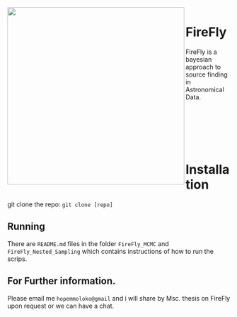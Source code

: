 
<image src="firefly.gif" width="400" align="left"/> 

# FireFly
FireFly is a bayesian approach to source finding in Astronomical Data.


<br>
<br>
<br>
<br>
<br>


# Installation

git clone the repo: `git clone [repo]`


## Running 

There are `README.md` files in the folder `FireFly_MCMC` and `FireFly_Nested_Sampling` which contains instructions of how to run the scrips.

## For Further information.

Please email me `hopemmoloko@gmail` and i will share by Msc. thesis on FireFly upon request or we can have a chat.



